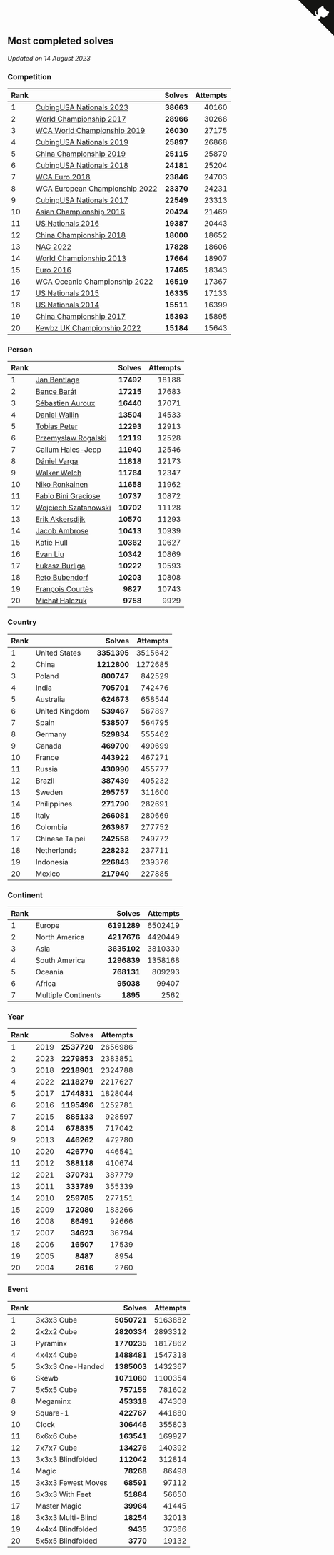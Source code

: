 ## Most completed solves

*Updated on 14 August 2023*


### Competition

| Rank |  | Solves | Attempts |
| :--- | :--- | ---: | ---: |
| 1 | [CubingUSA Nationals 2023](https://www.worldcubeassociation.org/competitions/CubingUSANationals2023) | **38663** | 40160 |
| 2 | [World Championship 2017](https://www.worldcubeassociation.org/competitions/WC2017) | **28966** | 30268 |
| 3 | [WCA World Championship 2019](https://www.worldcubeassociation.org/competitions/WC2019) | **26030** | 27175 |
| 4 | [CubingUSA Nationals 2019](https://www.worldcubeassociation.org/competitions/CubingUSANationals2019) | **25897** | 26868 |
| 5 | [China Championship 2019](https://www.worldcubeassociation.org/competitions/ChinaChampionship2019) | **25115** | 25879 |
| 6 | [CubingUSA Nationals 2018](https://www.worldcubeassociation.org/competitions/CubingUSANationals2018) | **24181** | 25204 |
| 7 | [WCA Euro 2018](https://www.worldcubeassociation.org/competitions/Euro2018) | **23846** | 24703 |
| 8 | [WCA European Championship 2022](https://www.worldcubeassociation.org/competitions/Euro2022) | **23370** | 24231 |
| 9 | [CubingUSA Nationals 2017](https://www.worldcubeassociation.org/competitions/CubingUSANationals2017) | **22549** | 23313 |
| 10 | [Asian Championship 2016](https://www.worldcubeassociation.org/competitions/AsianChampionship2016) | **20424** | 21469 |
| 11 | [US Nationals 2016](https://www.worldcubeassociation.org/competitions/USNationals2016) | **19387** | 20443 |
| 12 | [China Championship 2018](https://www.worldcubeassociation.org/competitions/ChinaChampionship2018) | **18000** | 18652 |
| 13 | [NAC 2022](https://www.worldcubeassociation.org/competitions/NAC2022) | **17828** | 18606 |
| 14 | [World Championship 2013](https://www.worldcubeassociation.org/competitions/WC2013) | **17664** | 18907 |
| 15 | [Euro 2016](https://www.worldcubeassociation.org/competitions/Euro2016) | **17465** | 18343 |
| 16 | [WCA Oceanic Championship 2022](https://www.worldcubeassociation.org/competitions/OC2022) | **16519** | 17367 |
| 17 | [US Nationals 2015](https://www.worldcubeassociation.org/competitions/USNationals2015) | **16335** | 17133 |
| 18 | [US Nationals 2014](https://www.worldcubeassociation.org/competitions/USNationals2014) | **15511** | 16399 |
| 19 | [China Championship 2017](https://www.worldcubeassociation.org/competitions/ChinaChampionship2017) | **15393** | 15895 |
| 20 | [Kewbz UK Championship 2022](https://www.worldcubeassociation.org/competitions/KewbzUKChampionship2022) | **15184** | 15643 |

### Person

| Rank |  | Solves | Attempts |
| :--- | :--- | ---: | ---: |
| 1 | [Jan Bentlage](https://www.worldcubeassociation.org/persons/2010BENT01) | **17492** | 18188 |
| 2 | [Bence Barát](https://www.worldcubeassociation.org/persons/2008BARA01) | **17215** | 17683 |
| 3 | [Sébastien Auroux](https://www.worldcubeassociation.org/persons/2008AURO01) | **16440** | 17071 |
| 4 | [Daniel Wallin](https://www.worldcubeassociation.org/persons/2013WALL03) | **13504** | 14533 |
| 5 | [Tobias Peter](https://www.worldcubeassociation.org/persons/2014PETE03) | **12293** | 12913 |
| 6 | [Przemysław Rogalski](https://www.worldcubeassociation.org/persons/2013ROGA02) | **12119** | 12528 |
| 7 | [Callum Hales-Jepp](https://www.worldcubeassociation.org/persons/2012HALE01) | **11940** | 12546 |
| 8 | [Dániel Varga](https://www.worldcubeassociation.org/persons/2008VARG01) | **11818** | 12173 |
| 9 | [Walker Welch](https://www.worldcubeassociation.org/persons/2011WELC01) | **11764** | 12347 |
| 10 | [Niko Ronkainen](https://www.worldcubeassociation.org/persons/2010RONK01) | **11658** | 11962 |
| 11 | [Fabio Bini Graciose](https://www.worldcubeassociation.org/persons/2010GRAC02) | **10737** | 10872 |
| 12 | [Wojciech Szatanowski](https://www.worldcubeassociation.org/persons/2011SZAT01) | **10702** | 11128 |
| 13 | [Erik Akkersdijk](https://www.worldcubeassociation.org/persons/2005AKKE01) | **10570** | 11293 |
| 14 | [Jacob Ambrose](https://www.worldcubeassociation.org/persons/2010AMBR01) | **10413** | 10939 |
| 15 | [Katie Hull](https://www.worldcubeassociation.org/persons/2010HULL01) | **10362** | 10627 |
| 16 | [Evan Liu](https://www.worldcubeassociation.org/persons/2009LIUE01) | **10342** | 10869 |
| 17 | [Łukasz Burliga](https://www.worldcubeassociation.org/persons/2013BURL01) | **10222** | 10593 |
| 18 | [Reto Bubendorf](https://www.worldcubeassociation.org/persons/2012BUBE01) | **10203** | 10808 |
| 19 | [François Courtès](https://www.worldcubeassociation.org/persons/2008COUR01) | **9827** | 10743 |
| 20 | [Michał Halczuk](https://www.worldcubeassociation.org/persons/2006HALC01) | **9758** | 9929 |

### Country

| Rank |  | Solves | Attempts |
| :--- | :--- | ---: | ---: |
| 1 | United States | **3351395** | 3515642 |
| 2 | China | **1212800** | 1272685 |
| 3 | Poland | **800747** | 842529 |
| 4 | India | **705701** | 742476 |
| 5 | Australia | **624673** | 658544 |
| 6 | United Kingdom | **539467** | 567897 |
| 7 | Spain | **538507** | 564795 |
| 8 | Germany | **529834** | 555462 |
| 9 | Canada | **469700** | 490699 |
| 10 | France | **443922** | 467271 |
| 11 | Russia | **430990** | 455777 |
| 12 | Brazil | **387439** | 405232 |
| 13 | Sweden | **295757** | 311600 |
| 14 | Philippines | **271790** | 282691 |
| 15 | Italy | **266081** | 280669 |
| 16 | Colombia | **263987** | 277752 |
| 17 | Chinese Taipei | **242558** | 249772 |
| 18 | Netherlands | **228232** | 237711 |
| 19 | Indonesia | **226843** | 239376 |
| 20 | Mexico | **217940** | 227885 |

### Continent

| Rank |  | Solves | Attempts |
| :--- | :--- | ---: | ---: |
| 1 | Europe | **6191289** | 6502419 |
| 2 | North America | **4217676** | 4420449 |
| 3 | Asia | **3635102** | 3810330 |
| 4 | South America | **1296839** | 1358168 |
| 5 | Oceania | **768131** | 809293 |
| 6 | Africa | **95038** | 99407 |
| 7 | Multiple Continents | **1895** | 2562 |

### Year

| Rank |  | Solves | Attempts |
| :--- | :--- | ---: | ---: |
| 1 | 2019 | **2537720** | 2656986 |
| 2 | 2023 | **2279853** | 2383851 |
| 3 | 2018 | **2218901** | 2324788 |
| 4 | 2022 | **2118279** | 2217627 |
| 5 | 2017 | **1744831** | 1828044 |
| 6 | 2016 | **1195496** | 1252781 |
| 7 | 2015 | **885133** | 928597 |
| 8 | 2014 | **678835** | 717042 |
| 9 | 2013 | **446262** | 472780 |
| 10 | 2020 | **426770** | 446541 |
| 11 | 2012 | **388118** | 410674 |
| 12 | 2021 | **370731** | 387779 |
| 13 | 2011 | **333789** | 355339 |
| 14 | 2010 | **259785** | 277151 |
| 15 | 2009 | **172080** | 183266 |
| 16 | 2008 | **86491** | 92666 |
| 17 | 2007 | **34623** | 36794 |
| 18 | 2006 | **16507** | 17539 |
| 19 | 2005 | **8487** | 8954 |
| 20 | 2004 | **2616** | 2760 |

### Event

| Rank |  | Solves | Attempts |
| :--- | :--- | ---: | ---: |
| 1 | 3x3x3 Cube | **5050721** | 5163882 |
| 2 | 2x2x2 Cube | **2820334** | 2893312 |
| 3 | Pyraminx | **1770235** | 1817862 |
| 4 | 4x4x4 Cube | **1488481** | 1547318 |
| 5 | 3x3x3 One-Handed | **1385003** | 1432367 |
| 6 | Skewb | **1071080** | 1100354 |
| 7 | 5x5x5 Cube | **757155** | 781602 |
| 8 | Megaminx | **453318** | 474308 |
| 9 | Square-1 | **422767** | 441880 |
| 10 | Clock | **306446** | 355803 |
| 11 | 6x6x6 Cube | **163541** | 169927 |
| 12 | 7x7x7 Cube | **134276** | 140392 |
| 13 | 3x3x3 Blindfolded | **112042** | 312814 |
| 14 | Magic | **78268** | 86498 |
| 15 | 3x3x3 Fewest Moves | **68591** | 97112 |
| 16 | 3x3x3 With Feet | **51884** | 56650 |
| 17 | Master Magic | **39964** | 41445 |
| 18 | 3x3x3 Multi-Blind | **18254** | 32013 |
| 19 | 4x4x4 Blindfolded | **9435** | 37366 |
| 20 | 5x5x5 Blindfolded | **3770** | 19132 |


<a href="https://github.com/JustinTimeCuber/wca_statistics" class="github-corner" aria-label="View source on Github"><svg width="80" height="80" viewBox="0 0 250 250" style="fill:#151513; color:#fff; position: absolute; top: 0; border: 0; right: 0;" aria-hidden="true"><path d="M0,0 L115,115 L130,115 L142,142 L250,250 L250,0 Z"></path><path d="M128.3,109.0 C113.8,99.7 119.0,89.6 119.0,89.6 C122.0,82.7 120.5,78.6 120.5,78.6 C119.2,72.0 123.4,76.3 123.4,76.3 C127.3,80.9 125.5,87.3 125.5,87.3 C122.9,97.6 130.6,101.9 134.4,103.2" fill="currentColor" style="transform-origin: 130px 106px;" class="octo-arm"></path><path d="M115.0,115.0 C114.9,115.1 118.7,116.5 119.8,115.4 L133.7,101.6 C136.9,99.2 139.9,98.4 142.2,98.6 C133.8,88.0 127.5,74.4 143.8,58.0 C148.5,53.4 154.0,51.2 159.7,51.0 C160.3,49.4 163.2,43.6 171.4,40.1 C171.4,40.1 176.1,42.5 178.8,56.2 C183.1,58.6 187.2,61.8 190.9,65.4 C194.5,69.0 197.7,73.2 200.1,77.6 C213.8,80.2 216.3,84.9 216.3,84.9 C212.7,93.1 206.9,96.0 205.4,96.6 C205.1,102.4 203.0,107.8 198.3,112.5 C181.9,128.9 168.3,122.5 157.7,114.1 C157.9,116.9 156.7,120.9 152.7,124.9 L141.0,136.5 C139.8,137.7 141.6,141.9 141.8,141.8 Z" fill="currentColor" class="octo-body"></path></svg></a><style>.github-corner:hover .octo-arm{animation:octocat-wave 560ms ease-in-out}@keyframes octocat-wave{0%,100%{transform:rotate(0)}20%,60%{transform:rotate(-25deg)}40%,80%{transform:rotate(10deg)}}@media (max-width:500px){.github-corner:hover .octo-arm{animation:none}.github-corner .octo-arm{animation:octocat-wave 560ms ease-in-out}}</style>
